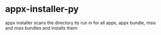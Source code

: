 # appx-installer-py
appx installer scans the directory its run in for all appx, appx bundle, msix and msix bundles and installs them
